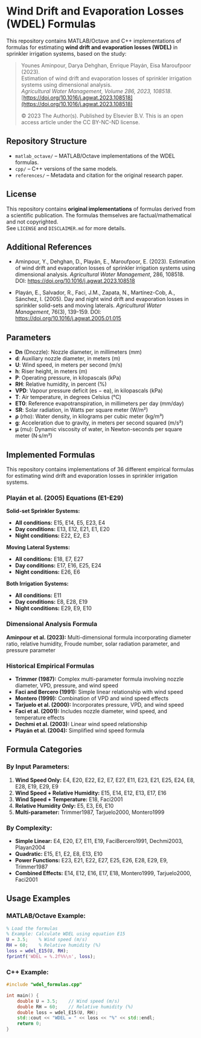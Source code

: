 # Wind Drift and Evaporation Losses (WDEL) Formulas

This repository contains MATLAB/Octave and C++ implementations of formulas for estimating **wind drift and evaporation losses (WDEL)** in sprinkler irrigation systems, based on the study:

> Younes Aminpour, Darya Dehghan, Enrique Playán, Eisa Maroufpoor (2023).  
> Estimation of wind drift and evaporation losses of sprinkler irrigation systems using dimensional analysis.  
> *Agricultural Water Management, Volume 286, 2023, 108518*.  
> [https://doi.org/10.1016/j.agwat.2023.108518](https://doi.org/10.1016/j.agwat.2023.108518)  
>  
> © 2023 The Author(s). Published by Elsevier B.V. This is an open access article under the CC BY-NC-ND license.

## Repository Structure

- `matlab_octave/` – MATLAB/Octave implementations of the WDEL formulas.
- `cpp/` – C++ versions of the same models.
- `references/` – Metadata and citation for the original research paper.

## License

This repository contains **original implementations** of formulas derived from a scientific publication. The formulas themselves are factual/mathematical and not copyrighted.  
See `LICENSE` and `DISCLAIMER.md` for more details.

## Additional References

- Aminpour, Y., Dehghan, D., Playán, E., Maroufpoor, E. (2023). Estimation of wind drift and evaporation losses of sprinkler irrigation systems using dimensional analysis. *Agricultural Water Management*, 286, 108518. DOI: https://doi.org/10.1016/j.agwat.2023.108518

- Playán, E., Salvador, R., Faci, J.M., Zapata, N., Martínez-Cob, A., Sánchez, I. (2005). Day and night wind drift and evaporation losses in sprinkler solid-sets and moving laterals. *Agricultural Water Management*, 76(3), 139-159. DOI: https://doi.org/10.1016/j.agwat.2005.01.015

## Parameters

- **Dn** (Dnozzle): Nozzle diameter, in millimeters (mm)
- **d**: Auxiliary nozzle diameter, in meters (m)
- **U**: Wind speed, in meters per second (m/s)
- **h**: Riser height, in meters (m)
- **P**: Operating pressure, in kilopascals (kPa)
- **RH**: Relative humidity, in percent (%)
- **VPD**: Vapour pressure deficit (es − ea), in kilopascals (kPa)
- **T**: Air temperature, in degrees Celsius (°C)
- **ET0**: Reference evapotranspiration, in millimeters per day (mm/day)
- **SR**: Solar radiation, in Watts per square meter (W/m²)
- **ρ** (rho): Water density, in kilograms per cubic meter (kg/m³)
- **g**: Acceleration due to gravity, in meters per second squared (m/s²)
- **μ** (mu): Dynamic viscosity of water, in Newton-seconds per square meter (N·s/m²)

## Implemented Formulas

This repository contains implementations of 36 different empirical formulas for estimating wind drift and evaporation losses in sprinkler irrigation systems.

### Playán et al. (2005) Equations (E1-E29)

**Solid-set Sprinkler Systems:**
- **All conditions:** E15, E14, E5, E23, E4
- **Day conditions:** E13, E12, E21, E1, E20
- **Night conditions:** E22, E2, E3

**Moving Lateral Systems:**
- **All conditions:** E18, E7, E27
- **Day conditions:** E17, E16, E25, E24
- **Night conditions:** E26, E6

**Both Irrigation Systems:**
- **All conditions:** E11
- **Day conditions:** E8, E28, E19
- **Night conditions:** E29, E9, E10

### Dimensional Analysis Formula

**Aminpour et al. (2023):** Multi-dimensional formula incorporating diameter ratio, relative humidity, Froude number, solar radiation parameter, and pressure parameter

### Historical Empirical Formulas
- **Trimmer (1987):** Complex multi-parameter formula involving nozzle diameter, VPD, pressure, and wind speed
- **Faci and Bercero (1991):** Simple linear relationship with wind speed
- **Montero (1999):** Combination of VPD and wind speed effects
- **Tarjuelo et al. (2000):** Incorporates pressure, VPD, and wind speed
- **Faci et al. (2001):** Includes nozzle diameter, wind speed, and temperature effects
- **Dechmi et al. (2003):** Linear wind speed relationship
- **Playán et al. (2004):** Simplified wind speed formula

## Formula Categories

### By Input Parameters:
1. **Wind Speed Only:** E4, E20, E22, E2, E7, E27, E11, E23, E21, E25, E24, E8, E28, E19, E29, E9
2. **Wind Speed + Relative Humidity:** E15, E14, E12, E13, E17, E16
3. **Wind Speed + Temperature:** E18, Faci2001
4. **Relative Humidity Only:** E5, E3, E6, E10
5. **Multi-parameter:** Trimmer1987, Tarjuelo2000, Montero1999

### By Complexity:
- **Simple Linear:** E4, E20, E7, E11, E19, FaciBercero1991, Dechmi2003, Playan2004
- **Quadratic:** E15, E1, E2, E8, E13, E10
- **Power Functions:** E23, E21, E22, E27, E25, E26, E28, E29, E9, Trimmer1987
- **Combined Effects:** E14, E12, E16, E17, E18, Montero1999, Tarjuelo2000, Faci2001

## Usage Examples

### MATLAB/Octave Example:
```matlab
% Load the formulas
% Example: Calculate WDEL using equation E15
U = 3.5;    % Wind speed (m/s)
RH = 60;    % Relative humidity (%)
loss = wdel_E15(U, RH);
fprintf('WDEL = %.2f%%\n', loss);
```

### C++ Example:
```cpp
#include "wdel_formulas.cpp"

int main() {
    double U = 3.5;    // Wind speed (m/s)
    double RH = 60;    // Relative humidity (%)
    double loss = wdel_E15(U, RH);
    std::cout << "WDEL = " << loss << "%" << std::endl;
    return 0;
}
```
